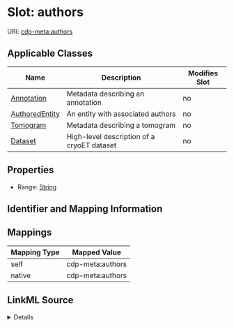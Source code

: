 

# Slot: authors

URI: [cdp-meta:authors](metadataauthors)



<!-- no inheritance hierarchy -->





## Applicable Classes

| Name | Description | Modifies Slot |
| --- | --- | --- |
| [Annotation](Annotation.md) | Metadata describing an annotation |  no  |
| [AuthoredEntity](AuthoredEntity.md) | An entity with associated authors |  no  |
| [Tomogram](Tomogram.md) | Metadata describing a tomogram |  no  |
| [Dataset](Dataset.md) | High-level description of a cryoET dataset |  no  |







## Properties

* Range: [String](String.md)





## Identifier and Mapping Information








## Mappings

| Mapping Type | Mapped Value |
| ---  | ---  |
| self | cdp-meta:authors |
| native | cdp-meta:authors |




## LinkML Source

<details>
```yaml
name: authors
alias: authors
domain_of:
- AuthoredEntity
- Dataset
- Tomogram
- Annotation
range: string

```
</details>
